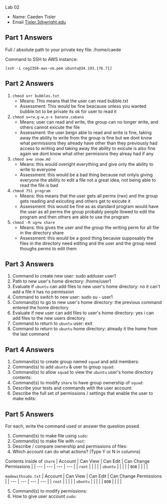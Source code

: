Lab 02

- Name: Caeden Tisler
- Email Tisler.3@wright.edu

## Part 1 Answers

Full / absolute path to your private key file: /home/caede

Command to SSH to AWS instance:
```
[ssh -i ceg2350-aws-vm.pem ubuntu@34.193.176.71]
```

## Part 2 Answers

1. `chmod u+r bubbles.txt`
    - Means: This means that the user can read bubble.txt
    - Assessment: This would be fine beacause unless you wanted bubble.txt to be private its ok for user to read it
2. `chmod u=rw,g-w,o-x banana.cabana`
    - Means: user can read and write, the group can no longer write, and others cannot exicute the file 
    - Assessment: the user beign able to read and write is fine, taking away the ability to write from the group is fine but we dont know what permissions they already have other than they previously had access to writing  and taking away the ability to exicute is also fine again we dont know what other permisions they alreay had if any
3. `chmod a=w snow.md`
    - Means: this would overight everything and give only the ability to write to everyone
    - Assessment: this would be a bad thing because not onlyis giving everyone the ability to edit a file not a great idea, not being able to read the file is bad
4. `chmod 751 program`
    - Means: this means that the user gets all perms (rwx) and the group gets reading and exicuting and others get to exicute it
    - Assessment: this would be fine as as standard program would have the user as all perms the group probably people llowed to edit the program and then others are able to use the program
5. `chmod -R ug+w share`
    - Means: this gives the user and the group the writing perm for all file in the directory share 
    - Assessment: this would be a good thing because supposably the files in the directory need editing and the user and the group need thoughs perms to edit them

## Part 3 Answers

1. Command to create new user: sudo adduser user1
2. Path to new user's home directory: /home/user1
3. Evaluate if `ubuntu` can add files to new user's home directory: no it can't add a file it has no permission
4. Command to switch to new user: sudo su - user1
5. Command(s) to go to new user's home directory: the previous command entered the home directory
6. Evaluate if new user can add files to user's home directory: yes i can add files to the new users directory
7. Command to return to `ubuntu` user: exit 
8. Command to return to `ubuntu` home directory: already it the home from the last command

## Part 4 Answers

1. Command(s) to create group named `squad` and add members:
2. Command(s) to add `ubuntu` & user to group `squad`:
3. Command(s) to allow `squad` to view the `ubuntu` user's home directory contents:
4. Command(s) to modify `share` to have group ownership of `squad`:
5. Describe your tests and commands with the user account:
6. Describe the full set of permissions / settings that enable the user to make edits:

## Part 5 Answers

For each, write the command used or answer the question posed.

1. Command(s) to make file using `sudo`: 
2. Command(s) to make file with `root`:
3. Describe / compare ownership and permissions of files:
4. Which account can do what actions? (Type Y or N in columns)

Contents inside of `share`
| Account   | Can View  | Can Edit  | Can Change Permissions    |
| ---       | ---       | ---       | ---                       |
| `root`    |           |           |                           |
| `ubuntu`  |           |           |                           |
| `BOB`     |           |           |                           |

`madewithsudo.txt`
| Account   | Can View  | Can Edit  | Can Change Permissions    |
| ---       | ---       | ---       | ---                       |
| `root`    |           |           |                           |
| `ubuntu`  |           |           |                           |
| `BOB`     |           |           |                           |

5. Command(s) to modify permissions:
6. How to give user account `sudo`:


